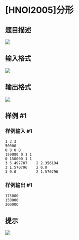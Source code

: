 # [HNOI2005]分形

## 题目描述

![](https://cdn.luogu.com.cn/upload/pic/1357.png)


## 输入格式

![](https://cdn.luogu.com.cn/upload/pic/1358.png)


## 输出格式

![](https://cdn.luogu.com.cn/upload/pic/1359.png)


## 样例 #1

### 样例输入 #1
```
1 3 3
50000
0 0 0 0
150000 0 1 1
0 150000 1 1
3 5.497787 	  2 2.356194
3 1.570796 	  2 0.0
3 0.0         2 1.570796
```

### 样例输出 #1

```
175000
150000
200000
```

## 提示

![](https://cdn.luogu.com.cn/upload/pic/1360.png)

